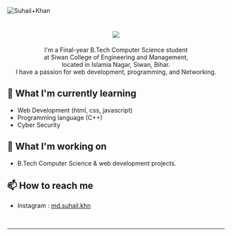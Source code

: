 <p align="left"> 
  <img src="https://komarev.com/ghpvc/?username=SuhailKhan&label=Profile%20views&color=0e75b6&style=flat" alt="Suhail+Khan" /> 
</p>

<h1 align="center">
    <img src="https://readme-typing-svg.herokuapp.com/?font=Righteous&size=35&center=true&vCenter=true&width=500&height=70&duration=4000&lines=Hi+There!+👋;+This is +Suhail Khan+!+😊;" />
</h1>


<div align="center">
    I'm a Final-year B.Tech Computer Science student 
    <br> at Siwan College of Engineering and Management,
    <br>located in Islamia Nagar, Siwan, Bihar.
    <br>I have a passion for web development, programming, and Networking.
</div>


## 🌱 What I'm currently learning

- Web Development (html, css, javascript)
- Programming language (C++)
- Cyber Security

## 🔭 What I'm working on

- B.Tech Computer Science & web development projects.

## 📫 How to reach me

- Instagram : <a href="https://www.instagram.com/md.suhail.khn/" target="_blank">md.suhail.khn</a>

   
</div>
<br/>
<hr/>
<br/>  
